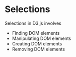 # Selections

Selections in D3.js involves

* Finding DOM elements
* Manipulating DOM elements
* Creating DOM elements 
* Removing DOM elements

